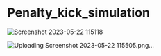 # Penalty_kick_simulation

![Screenshot 2023-05-22 115118](https://github.com/MarinaNasser/Penalty_kick_simulation/assets/81776523/7fc60b16-ee75-4ab9-b273-11f658551b16)

![Uploading Screenshot 2023-05-22 115505.png…]()
